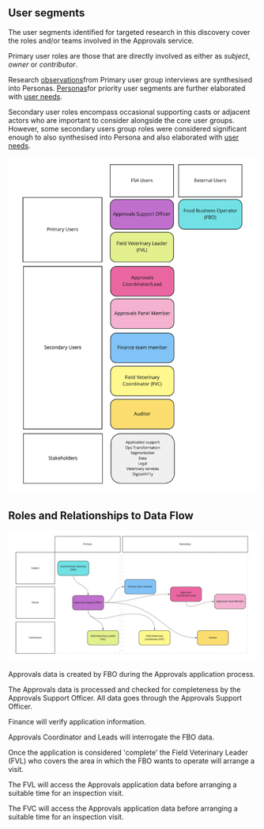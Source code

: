 ## User segments

The user segments identified for targeted research in this discovery cover the roles and/or teams involved in the Approvals service. 

Primary user roles are those that are directly involved as either as _subject_, _owner_ or _contributor_. 

Research [observations](https://github.com/notbinary/fsa-approvals/wiki/Approvals-research-findings)from Primary user group interviews are synthesised into Personas. [Personas](https://github.com/notbinary/fsa-approvals/wiki/personas)for priority user segments are further elaborated with [user needs](https://github.com/notbinary/fsa-approvals/wiki/user-needs). 

Secondary user roles encompass occasional supporting casts or adjacent actors who are important to consider alongside the core user groups. However, some secondary users group roles were considered significant enough to also synthesised into Persona and also elaborated with [user needs](https://github.com/notbinary/fsa-approvals/wiki/user-needs).

[![User Segments Map](uploads/User%20segments%20map.jpg)](uploads/User%20segments%20map.jpg)

## Roles and Relationships to Data Flow

[![Roles and Relationships to Data Flow](uploads/Roles%20and%20relationships%20to%20data%20flow.jpg)](uploads/Roles%20and%20relationships%20to%20data%20flow.jpg)

Approvals data is created by FBO during the Approvals application process. 

The Approvals data is processed and checked for completeness by the Approvals Support Officer. All data goes through the Approvals Support Officer. 

Finance will verify application information.

Approvals Coordinator and Leads will interrogate the FBO data.

Once the application is considered 'complete' the Field Veterinary Leader (FVL) who covers the area in which the FBO wants to operate will arrange a visit. 

The FVL will access the Approvals application data before arranging a suitable time for an inspection visit. 

The FVC will access the Approvals application data before arranging a suitable time for an inspection visit. 

